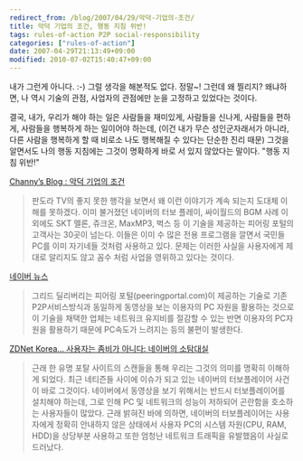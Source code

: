 ```yaml
---
redirect_from: /blog/2007/04/29/악덕-기업의-조건/
title: 악덕 기업의 조건, 행동 지침 위반!
tags: rules-of-action P2P social-responsibility
categories: ["rules-of-action"]
date: 2007-04-29T21:13:49+09:00
modified: 2010-07-02T15:40:47+09:00
---
```

내가 그런게 아니다. :-) 그럴 생각을 해본적도 없다. 정말~! 그런데 왜
찔리지? 왜냐하면, 나 역시 기술의 관점, 사업자의 관점에만 눈을 고정하고
있었다는 것이다.

결국, 내가, 우리가 해야 하는 일은 사람들을 재미있게, 사람들을 신나게,
사람들을 편하게, 사람들을 행복하게 하는 일이어야 하는데, (이건 내가 무슨
성인군자래서가 아니라, 다른 사람을 행복하게 할 때 비로소 나도 행복해질
수 있다는 단순한 진리 때문) 그것을 알면서도 나의 행동 지침에는 그것이
명확하게 바로 서 있지 않았다는 말이다. "행동 지침 위반!"


[Channy’s Blog : 악덕 기업의 조건](http://channy.tistory.com/156)

> 판도라 TV의 좋지 못한 행각을 보면서 왜 이런 이야기가 계속 되는지 도대체
> 이해를 못하겠다. 이미 불거졌던 네이버의 터보 플레이, 싸이월드의 BGM
> 사례 이외에도 SKT 멜론, 쥬크온, MaxMP3, 벅스 등 이 기술을 제공하는
> 피어링 포털의 고객사는 30곳이 넘는다.
> 이들은 이미 수 많은 전용 프로그램을 깔면서 국민들 PC를 이미 자기네들
> 것처럼 사용하고 있다. 문제는 이러한 사실을 사용자에게 제대로 알리지도
> 않고 꼼수 처럼 사업을 영위하고 있다는 것이다.

[네이버 뉴스](http://news.naver.com/news/read.php?mode=LSD&office_id=001&article_id=0001616500&section_id=105&menu_id=105)

> 그리드 딜리버리는 피어링 포털(peeringportal.com)이 제공하는 기술로
> 기존 P2P서비스방식과 동일하게 동영상을 보는 이용자의 PC 자원을 활용하는
> 것으로 이 기술을 채택한 업체는 네트워크 유지비를 절감할 수 있는 반면
> 이용자의 PC자원을 활용하기 때문에 PC속도가 느려지는 등의 불편이 발생한다.  

[ZDNet Korea... 사용자는 좀비가 아니다: 네이버의 소탐대실](http://www.zdnet.co.kr/itbiz/column/anchor/hsryu/0,39030308,39131846,00.htm)

> 근래 한 유명 포탈 사이트의 스캔들을 통해 우리는 그것의 의미를 명확히
> 이해하게 되었다. 최근 네티즌들 사이에 이슈가 되고 있는 네이버의
> 터보플레이어 사건이 바로 그것이다. 네이버에서 동영상을 보기 위해서는
> 반드시 터보플레이어를 설치해야 하는데, 그로 인해 PC 및 네트워크의
> 성능이 저하되어 곤란함을 호소하는 사용자들이 많았다. 근래 밝혀진
> 바에 의하면, 네이버의 터보플레이어는 사용자에게 정확히 안내하지 않은
> 상태에서 사용자 PC의 시스템 자원(CPU, RAM, HDD)을 상당부분 사용하고
> 또한 엄청난 네트워크 트래픽을 유발했음이 사실로 드러났다.


